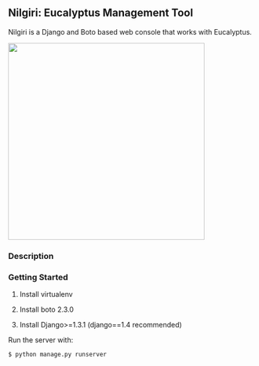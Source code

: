## Nilgiri: Eucalyptus Management Tool


Nilgiri is a Django and Boto based web console that works with Eucalyptus.

<img src="http://mdshaonimran.github.com/images/nilgiri.png" width=400>

### Description



### Getting Started


1. Install virtualenv

2. Install boto 2.3.0

3. Install Django>=1.3.1 (django==1.4 recommended)

Run the server with:

    $ python manage.py runserver
